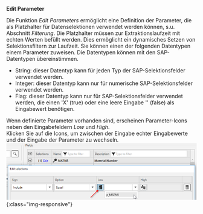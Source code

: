 **Edit Parameter**<br/>

Die Funktion *Edit Parameters* ermöglicht eine Definition der Parameter, die als Platzhalter für Datenselektionen verwendet werden können, s.u. Abschnitt *Filterung*. Die Platzhalter müssen zur Extraktionslaufzeit mit echten Werten befüllt werden. Dies ermöglicht ein dynamisches Setzen von Selektionsfiltern zur Laufzeit.
Sie können einen der folgenden Datentypen einem Parameter zuweisen. Die Datentypen können mit den SAP-Datentypen übereinstimmen. 
- String: dieser Datentyp kann für jeden Typ der SAP-Selektionsfelder verwendet werden.
- Integer: dieser Datentyp kann nur für numerische SAP-Selektionsfelder verwendet werden.
- Flag: dieser Datentyp kann nur für SAP-Selektionsfelder verwendet werden, die einen 'X'&nbsp;(true) oder eine leere Eingabe ''&nbsp;(false) als Eingabewert benötigen. <br>

Wenn definierte Parameter vorhanden sind, erscheinen Parameter-Icons neben den Eingabefeldern *Low* und *High*. <br> 
Klicken Sie auf die Icons, um zwischen der Eingabe echter Eingabewerte und der Eingabe der Parameter zu wechseln. <br>
![ODP Selection With Parameters](/img/content/odp/odp-selection-with-parameters.png){:class="img-responsive"}